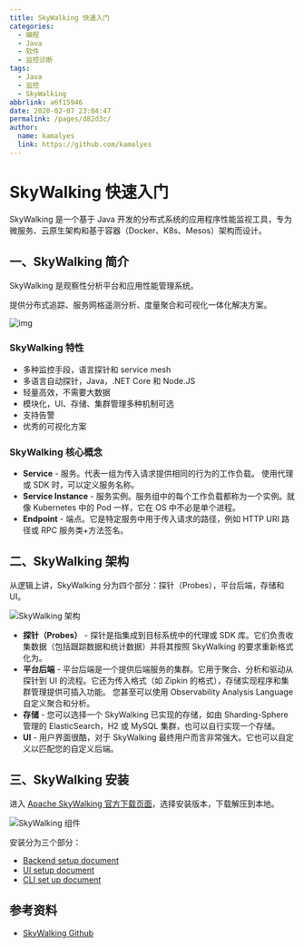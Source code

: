 ```yaml
---
title: SkyWalking 快速入门
categories: 
  - 编程
  - Java
  - 软件
  - 监控诊断
tags: 
  - Java
  - 监控
  - SkyWalking
abbrlink: a6f15946
date: 2020-02-07 23:04:47
permalink: /pages/d82d3c/
author: 
  name: kamalyes
  link: https://github.com/kamalyes
---
```


# SkyWalking 快速入门

SkyWalking 是一个基于 Java 开发的分布式系统的应用程序性能监视工具，专为微服务、云原生架构和基于容器（Docker、K8s、Mesos）架构而设计。

## 一、SkyWalking 简介

SkyWalking 是观察性分析平台和应用性能管理系统。

提供分布式追踪、服务网格遥测分析、度量聚合和可视化一体化解决方案。

![img](https://www.yuyanqing.cn/oss/image-bed/snap/20200211152235.png)

### SkyWalking 特性

- 多种监控手段，语言探针和 service mesh
- 多语言自动探针，Java，.NET Core 和 Node.JS
- 轻量高效，不需要大数据
- 模块化，UI、存储、集群管理多种机制可选
- 支持告警
- 优秀的可视化方案

### SkyWalking 核心概念

- **Service** - 服务。代表一组为传入请求提供相同的行为的工作负载。 使用代理或 SDK 时，可以定义服务名称。
- **Service Instance** - 服务实例。服务组中的每个工作负载都称为一个实例。就像 Kubernetes 中的 Pod 一样，它在 OS 中不必是单个进程。
- **Endpoint** - 端点。它是特定服务中用于传入请求的路径，例如 HTTP URI 路径或 RPC 服务类+方法签名。

## 二、SkyWalking 架构

从逻辑上讲，SkyWalking 分为四个部分：探针（Probes），平台后端，存储和 UI。

![SkyWalking 架构](https://www.yuyanqing.cn/oss/image-bed/snap/20200211153516.png)

- **探针（Probes）** - 探针是指集成到目标系统中的代理或 SDK 库。它们负责收集数据（包括跟踪数据和统计数据）并将其按照 SkyWalking 的要求重新格式化为。
- **平台后端** - 平台后端是一个提供后端服务的集群。它用于聚合、分析和驱动从探针到 UI 的流程。它还为传入格式（如 Zipkin 的格式），存储实现程序和集群管理提供可插入功能。 您甚至可以使用 Observability Analysis Language 自定义聚合和分析。
- **存储** - 您可以选择一个 SkyWalking 已实现的存储，如由 Sharding-Sphere 管理的 ElasticSearch，H2 或 MySQL 集群，也可以自行实现一个存储。
- **UI** - 用户界面很酷，对于 SkyWalking 最终用户而言非常强大。它也可以自定义以匹配您的自定义后端。

## 三、SkyWalking 安装

进入 [Apache SkyWalking 官方下载页面](http://skywalking.apache.org/downloads/)，选择安装版本，下载解压到本地。

![SkyWalking 组件](https://www.yuyanqing.cn/oss/image-bed/snap/20200211154612.png)

安装分为三个部分：

- [Backend setup document](https://github.com/apache/skywalking/blob/master/docs/en/setup/backend/backend-setup.md)
- [UI setup document](https://github.com/apache/skywalking/blob/master/docs/en/setup/backend/ui-setup.md)
- [CLI set up document](https://github.com/apache/skywalking-cli)

## 参考资料

- [SkyWalking Github](https://github.com/apache/skywalking)
